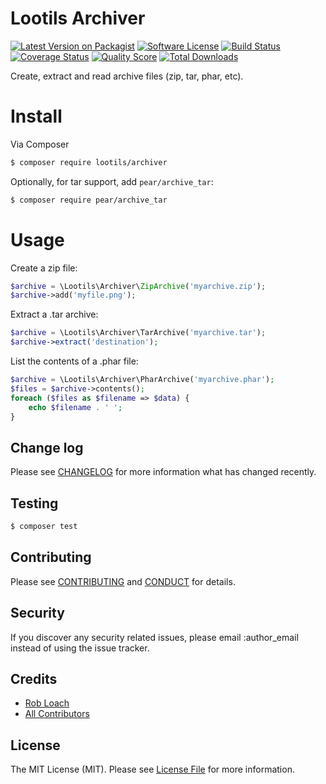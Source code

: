 # Lootils Archiver

[![Latest Version on Packagist][ico-version]][link-packagist]
[![Software License][ico-license]](LICENSE.md)
[![Build Status][ico-travis]][link-travis]
[![Coverage Status][ico-scrutinizer]][link-scrutinizer]
[![Quality Score][ico-code-quality]][link-code-quality]
[![Total Downloads][ico-downloads]][link-downloads]

Create, extract and read archive files (zip, tar, phar, etc).

# Install

Via Composer

``` bash
$ composer require lootils/archiver
```

Optionally, for tar support, add `pear/archive_tar`:

``` bash
$ composer require pear/archive_tar
```

# Usage

Create a zip file:
``` php
$archive = \Lootils\Archiver\ZipArchive('myarchive.zip');
$archive->add('myfile.png');
```

Extract a .tar archive:
``` php
$archive = \Lootils\Archiver\TarArchive('myarchive.tar');
$archive->extract('destination');
```

List the contents of a .phar file:
``` php
$archive = \Lootils\Archiver\PharArchive('myarchive.phar');
$files = $archive->contents();
foreach ($files as $filename => $data) {
    echo $filename . ' ';
}
```

## Change log

Please see [CHANGELOG](CHANGELOG.md) for more information what has changed recently.

## Testing

``` bash
$ composer test
```

## Contributing

Please see [CONTRIBUTING](CONTRIBUTING.md) and [CONDUCT](CONDUCT.md) for details.

## Security

If you discover any security related issues, please email :author_email instead of using the issue tracker.

## Credits

- [Rob Loach][link-author]
- [All Contributors][link-contributors]

## License

The MIT License (MIT). Please see [License File](LICENSE.md) for more information.

[ico-version]: https://img.shields.io/packagist/v/lootils/archiver.svg?style=flat-square
[ico-license]: https://img.shields.io/badge/license-MIT-brightgreen.svg?style=flat-square
[ico-travis]: https://img.shields.io/travis/lootils/archiver/master.svg?style=flat-square
[ico-scrutinizer]: https://img.shields.io/scrutinizer/coverage/g/lootils/archiver.svg?style=flat-square
[ico-code-quality]: https://img.shields.io/scrutinizer/g/lootils/archiver.svg?style=flat-square
[ico-downloads]: https://img.shields.io/packagist/dt/lootils/archiver.svg?style=flat-square

[link-packagist]: https://packagist.org/packages/lootils/archiver
[link-travis]: https://travis-ci.org/lootils/archiver
[link-scrutinizer]: https://scrutinizer-ci.com/g/lootils/archiver/code-structure
[link-code-quality]: https://scrutinizer-ci.com/g/lootils/archiver
[link-downloads]: https://packagist.org/packages/lootils/archiver
[link-author]: https://github.com/robloach
[link-contributors]: ../../contributors
